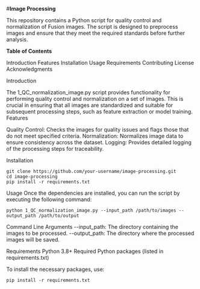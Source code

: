 #**Image Processing**

This repository contains a Python script for quality control and normalization of Fusion images. The script is designed to preprocess images and ensure that they meet the required standards before further analysis.

**Table of Contents**

Introduction
Features
Installation
Usage
Requirements
Contributing
License
Acknowledgments



Introduction

The 1_QC_normalization_image.py script provides functionality for performing quality control and normalization on a set of images. This is crucial in ensuring that all images are standardized and suitable for subsequent processing steps, such as feature extraction or model training.
Features

Quality Control: Checks the images for quality issues and flags those that do not meet specified criteria.
Normalization: Normalizes image data to ensure consistency across the dataset.
Logging: Provides detailed logging of the processing steps for traceability.


Installation
```
git clone https://github.com/your-username/image-processing.git
cd image-processing
pip install -r requirements.txt
```


Usage
Once the dependencies are installed, you can run the script by executing the following command:
```
python 1_QC_normalization_image.py --input_path /path/to/images --output_path /path/to/output
```
Command Line Arguments
    --input_path: The directory containing the images to be processed.
    --output_path: The directory where the processed images will be saved.



Requirements
    Python 3.8+
    Required Python packages (listed in requirements.txt)



To install the necessary packages, use:
```
pip install -r requirements.txt
```
